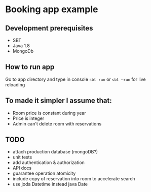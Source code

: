 # Booking app example

## Development prerequisites

* SBT 
* Java 1.8 
* MongoDb

## How to run app

Go to app directory and type in console `sbt run` or `sbt ~run` for live reloading

## To made it simpler I assume that:

* Room price is constant during year
* Price is integer
* Admin can't delete room with reservations

## TODO

* attach production database (mongoDB?)
* unit tests
* add authentication & authorization
* API docs
* guarantee operation atomicity
* include copy of reservation into room to accelerate search
* use joda Datetime instead java Date